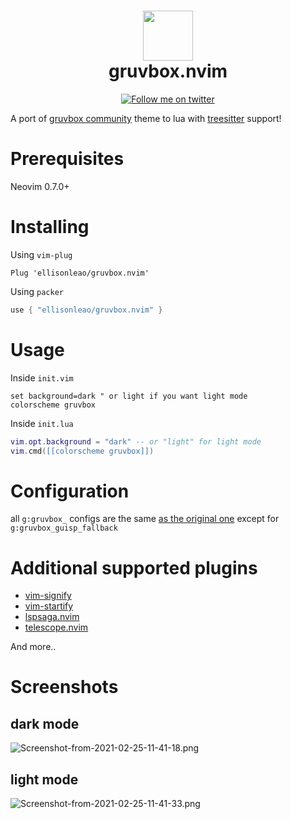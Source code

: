 <div align="center">
      <h1> <img src="https://i.postimg.cc/WpQzgxVh/plugin-Icon.png" width="80px"><br/>gruvbox.nvim</h1>
     </div>
<p align="center"> <a href="https://twitter.com/intent/user?screen_name=ellisonleao" target="_blank"><img alt="Follow me on twitter" src="https://img.shields.io/twitter/follow/ellisonleao?style=flat-square" style="vertical-align:center" /></a> </p>

A port of [gruvbox community](https://github.com/gruvbox-community/gruvbox) theme to lua with [treesitter](https://github.com/nvim-treesitter/nvim-treesitter) support!

# Prerequisites

Neovim 0.7.0+

# Installing

Using `vim-plug`

```vim
Plug 'ellisonleao/gruvbox.nvim'
```

Using `packer`

```lua
use { "ellisonleao/gruvbox.nvim" }
```

# Usage

Inside `init.vim`

```vim
set background=dark " or light if you want light mode
colorscheme gruvbox
```

Inside `init.lua`

```lua
vim.opt.background = "dark" -- or "light" for light mode
vim.cmd([[colorscheme gruvbox]])
```

# Configuration

all `g:gruvbox_` configs are the same [as the original one](https://github.com/morhetz/gruvbox/wiki/Configuration) except for `g:gruvbox_guisp_fallback`

# Additional supported plugins

- [vim-signify](https://github.com/mhinz/vim-signify)
- [vim-startify](https://github.com/mhinz/vim-startify)
- [lspsaga.nvim](https://github.com/glepnir/lspsaga.nvim)
- [telescope.nvim](https://github.com/nvim-telescope/telescope.nvim)

And more..

# Screenshots

## dark mode

![Screenshot-from-2021-02-25-11-41-18.png](https://i.postimg.cc/66fSHrV8/Screenshot-from-2021-02-25-11-41-18.png)

## light mode

![Screenshot-from-2021-02-25-11-41-33.png](https://i.postimg.cc/pXVS3mkq/Screenshot-from-2021-02-25-11-41-33.png)
